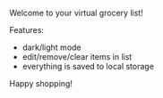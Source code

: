 Welcome to your virtual grocery list!

Features: 
- dark/light mode
- edit/remove/clear items in list
- everything is saved to local storage

Happy shopping!
